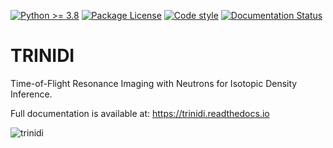 [![Python \>= 3.8](https://img.shields.io/badge/python-3.8+-green.svg)](https://www.python.org/)
[![Package License](https://img.shields.io/github/license/lanl/trinidi.svg)](https://github.com/lanl/trinidi/blob/main/LICENSE)
[![Code style](https://img.shields.io/badge/code%20style-black-000000.svg)](https://github.com/psf/black)
[![Documentation Status](https://readthedocs.org/projects/trinidi/badge/?version=latest)](http://trinidi.readthedocs.io/en/latest/?badge=latest)


# TRINIDI

Time-of-Flight Resonance Imaging with Neutrons for Isotopic Density Inference.

Full documentation is available at: https://trinidi.readthedocs.io

![trinidi](docs/trinidi.png)
